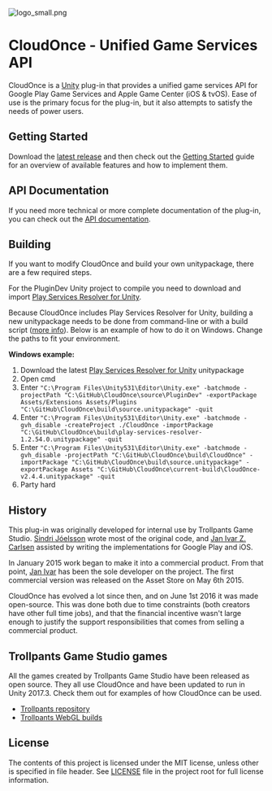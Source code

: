 ![logo_small.png](.github/logo_small.png)

# CloudOnce - Unified Game Services API
CloudOnce is a [Unity](http://unity3d.com/) plug-in that provides a unified game services API for Google Play Game Services and Apple Game Center (iOS & tvOS). Ease of use is the primary focus for the plug-in, but it also attempts to satisfy the needs of power users.

## Getting Started
Download the [latest release](https://github.com/jizc/CloudOnce/releases/latest) and then check out the [Getting Started](http://jizc.github.io/CloudOnce/gettingStarted.html) guide for an overview of available features and how to implement them.

## API Documentation
If you need more technical or more complete documentation of the plug-in, you can check out the [API documentation](http://jizc.github.io/CloudOnce/api-docs/index.html).

## Building
If you want to modify CloudOnce and build your own unitypackage, there are a few required steps.

For the PluginDev Unity project to compile you need to download and import [Play Services Resolver for Unity](https://github.com/googlesamples/unity-jar-resolver).

Because CloudOnce includes Play Services Resolver for Unity, building a new unitypackage needs to be done from command-line or with a build script ([more info](https://github.com/googlesamples/unity-jar-resolver#plugin-redistribution)). Below is an example of how to do it on Windows. Change the paths to fit your environment.

**Windows example:**
1. Download the latest [Play Services Resolver for Unity](https://github.com/googlesamples/unity-jar-resolver) unitypackage
2. Open cmd
3. Enter `"C:\Program Files\Unity531\Editor\Unity.exe" -batchmode -projectPath "C:\GitHub\CloudOnce\source\PluginDev" -exportPackage Assets/Extensions Assets/Plugins "C:\GitHub\CloudOnce\build\source.unitypackage" -quit`
4. Enter `"C:\Program Files\Unity531\Editor\Unity.exe" -batchmode -gvh_disable -createProject ./CloudOnce -importPackage "C:\GitHub\CloudOnce\build\play-services-resolver-1.2.54.0.unitypackage" -quit`
5. Enter `"C:\Program Files\Unity531\Editor\Unity.exe" -batchmode -gvh_disable -projectPath "C:\GitHub\CloudOnce\build\CloudOnce" -importPackage "C:\GitHub\CloudOnce\build\source.unitypackage" -exportPackage Assets "C:\GitHub\CloudOnce\current-build\CloudOnce-v2.4.4.unitypackage" -quit`
6. Party hard

## History
This plug-in was originally developed for internal use by Trollpants Game Studio. [Sindri Jóelsson](http://github.com/sindrijo) wrote most of the original code, and [Jan Ivar Z. Carlsen](http://github.com/jizc) assisted by writing the implementations for Google Play and iOS.

In January 2015 work began to make it into a commercial product. From that point, [Jan Ivar](http://github.com/jizc) has been the sole developer on the project. The first commercial version was released on the Asset Store on May 6th 2015.

CloudOnce has evolved a lot since then, and on June 1st 2016 it was made open-source. This was done both due to time constraints (both creators have other full time jobs), and that the financial incentive wasn't large enough to justify the support responsibilities that comes from selling a commercial product.

## Trollpants Game Studio games
All the games created by Trollpants Game Studio have been released as open source. They all use CloudOnce and have been updated to run in Unity 2017.3. Check them out for examples of how CloudOnce can be used.
* [Trollpants repository](https://github.com/jizc/Trollpants)
* [Trollpants WebGL builds](https://jizc.github.io/Trollpants)

## License
The contents of this project is licensed under the MIT license, unless other is specified in file header. See [LICENSE](./LICENSE) file in the project root for full license information.
